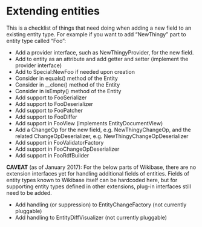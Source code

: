 # Extending entities

This is a checklist of things that need doing when adding a new field to an existing entity type. For example if you want to add “NewThingy” part to entity type called “Foo”:

* Add a provider interface, such as NewThingyProvider, for the new field.
* Add to entity as an attribute and add getter and setter (implement the provider interface)
* Add to Special:NewFoo if needed upon creation
* Consider in equals() method of the Entity
* Consider in __clone() method of the Entity
* Consider in isEmpty() method of the Entity
* Add support to FooSerializer
* Add support to FooDeserializer
* Add support to FooPatcher
* Add support to FooDiffer
* Add support in FooView (implements EntityDocumentView)
* Add a ChangeOp for the new field, e.g. NewThingyChangeOp, and the related ChangeOpDeserializer, e.g. NewThingyChangeOpDeserializer
* Add support in FooValidatorFactory
* Add support in FooChangeOpDeserializer
* Add support in FooRdfBuilder

**CAVEAT** (as of January 2017): For the below parts of Wikibase, there are no extension interfaces yet for handling additional fields of entities. Fields of entity types known to Wikibase itself can be hardcoded here, but for supporting entity types defined in other extensions, plug-in interfaces still need to be added.

* Add handling (or suppression) to EntityChangeFactory (not currently pluggable)
* Add handling to EntityDiffVisualizer (not currently pluggable)
